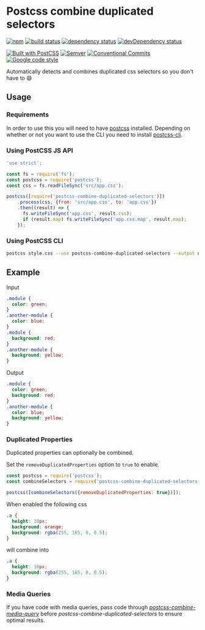 # Postcss combine duplicated selectors

<!-- current project status -->

[![npm](https://img.shields.io/npm/v/postcss-combine-duplicated-selectors.svg)](https://www.npmjs.com/package/postcss-combine-duplicated-selectors)
[![build status](https://github.com/ChristianMurphy/postcss-combine-duplicated-selectors/workflows/CI/badge.svg)](https://github.com/ChristianMurphy/postcss-combine-duplicated-selectors/actions)
[![dependency status](https://david-dm.org/ChristianMurphy/postcss-combine-duplicated-selectors.svg)](https://david-dm.org/ChristianMurphy/postcss-combine-duplicated-selectors)
[![devDependency status](https://david-dm.org/ChristianMurphy/postcss-combine-duplicated-selectors/dev-status.svg)](https://david-dm.org/ChristianMurphy/postcss-combine-duplicated-selectors?type=dev)

<!-- standards and technologies used in project -->

[![Built with PostCSS](https://img.shields.io/badge/built_with-postcss-blue.svg)](http://postcss.org/)
[![Semver](https://img.shields.io/badge/SemVer-2.0.0-green.svg)](http://semver.org/spec/v2.0.0.html)
[![Conventional Commits](https://img.shields.io/badge/Conventional%20Commits-1.0.0-yellow.svg)](https://conventionalcommits.org)
[![Google code style](https://img.shields.io/badge/code_style-Google-brightgreen.svg?style=flat)](https://google.github.io/styleguide/jsguide.html)

Automatically detects and combines duplicated css selectors so you don't have to
:smile:

## Usage

### Requirements

In order to use this you will need to have [postcss](https://github.com/postcss/postcss) installed. Depending on whether or not you want to use the CLI you need to install [postcss-cli](https://github.com/postcss/postcss-cli).

### Using PostCSS JS API

```js
'use strict';

const fs = require('fs');
const postcss = require('postcss');
const css = fs.readFileSync('src/app.css');

postcss([require('postcss-combine-duplicated-selectors')])
    .process(css, {from: 'src/app.css', to: 'app.css'})
    .then((result) => {
      fs.writeFileSync('app.css', result.css);
      if (result.map) fs.writeFileSync('app.css.map', result.map);
    });
```

### Using PostCSS CLI

```sh
postcss style.css --use postcss-combine-duplicated-selectors --output newcss.css
```

## Example

Input

```css
.module {
  color: green;
}
.another-module {
  color: blue;
}
.module {
  background: red;
}
.another-module {
  background: yellow;
}
```

Output

```css
.module {
  color: green;
  background: red;
}
.another-module {
  color: blue;
  background: yellow;
}
```

### Duplicated Properties

Duplicated properties can optionally be combined.

Set the `removeDuplicatedProperties` option to `true` to enable.

```js
const postcss = require('postcss');
const combineSelectors = require('postcss-combine-duplicated-selectors');

postcss([combineSelectors({removeDuplicatedProperties: true})]);
```

When enabled the following css

```css
.a {
  height: 10px;
  background: orange;
  background: rgba(255, 165, 0, 0.5);
}
```

will combine into

```css
.a {
  height: 10px;
  background: rgba(255, 165, 0, 0.5);
}
```

### Media Queries

If you have code with media queries, pass code through [_postcss-combine-media-query_](https://github.com/SassNinja/postcss-combine-media-query) before _postcss-combine-duplicated-selectors_ to ensure optimal results.
